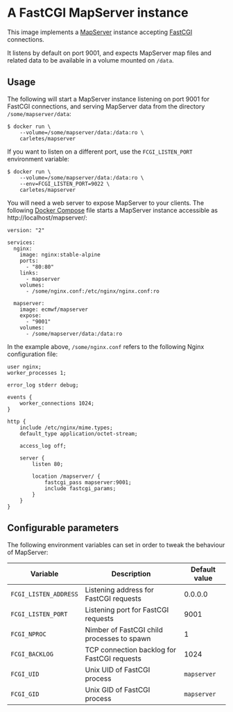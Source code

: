 # A FastCGI MapServer instance

This image implements a [MapServer](http://mapserver.org/) instance
accepting [FastCGI](https://en.wikipedia.org/wiki/FastCGI)
connections.

It listens by default on port 9001, and expects MapServer map files
and related data to be available in a volume mounted on `/data`.


## Usage

The following will start a MapServer instance listening on port 9001
for FastCGI connections, and serving MapServer data from the directory
`/some/mapserver/data`:

    $ docker run \
	    --volume=/some/mapserver/data:/data:ro \
		carletes/mapserver

If you want to listen on a different port, use the `FCGI_LISTEN_PORT`
environment variable:

    $ docker run \
	    --volume=/some/mapserver/data:/data:ro \
		--env=FCGI_LISTEN_PORT=9022 \
		carletes/mapserver

You will need a web server to expose MapServer to your clients. The
following [Docker Compose](https://docs.docker.com/compose/) file
starts a MapServer instance accessible as http://localhost/mapserver/:

    version: "2"

    services:
      nginx:
        image: nginx:stable-alpine
        ports:
          - "80:80"
        links:
          - mapserver
        volumes:
          - /some/nginx.conf:/etc/nginx/nginx.conf:ro

      mapserver:
        image: ecmwf/mapserver
        expose:
          - "9001"
        volumes:
          - /some/mapserver/data:/data:ro

In the example above, `/some/nginx.conf` refers to the following Nginx
configuration file:

    user nginx;
    worker_processes 1;

    error_log stderr debug;

    events {
        worker_connections 1024;
    }

    http {
        include /etc/nginx/mime.types;
        default_type application/octet-stream;

        access_log off;

        server {
            listen 80;

            location /mapserver/ {
                fastcgi_pass mapserver:9001;
                include fastcgi_params;
            }
        }
    }


## Configurable parameters

The following environment variables can set in order to tweak the
behaviour of MapServer:

| Variable              | Description                                 | Default value |
|-----------------------|---------------------------------------------|---------------|
| `FCGI_LISTEN_ADDRESS` | Listening address for FastCGI requests      | 0.0.0.0       |
| `FCGI_LISTEN_PORT`    | Listening port for FastCGI requests         | 9001          |
| `FCGI_NPROC`          | Nimber of FastCGI child processes to spawn  | 1             |
| `FCGI_BACKLOG`        | TCP connection backlog for FastCGI requests | 1024          |
| `FCGI_UID`            | Unix UID of FastCGI process                 | `mapserver`   |
| `FCGI_GID`            | Unix GID of FastCGI process                 | `mapserver`   |
